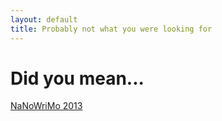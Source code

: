 ```yaml
---
layout: default
title: Probably not what you were looking for
---
```


Did you mean...
===============

[NaNoWriMo 2013](http://neilmb.github.io/nanowrimo2013)

